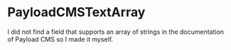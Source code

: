 # PayloadCMSTextArray
I did not find a field that supports an array of strings in the documentation of Payload CMS so I made it myself.
